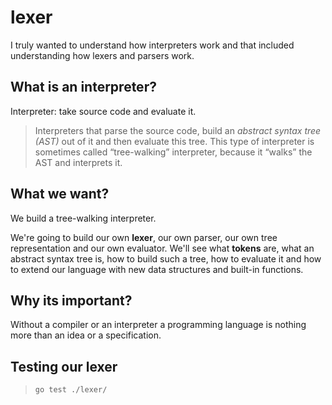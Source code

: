 # lexer

I truly wanted to understand how interpreters work and that included understanding how lexers and parsers work.

## What is an interpreter?
Interpreter: take source code and evaluate it.

> Interpreters that parse the source code, build an *abstract syntax tree (AST)* out of it and then evaluate this tree. This type of interpreter is sometimes called “tree-walking” interpreter, because it “walks” the AST and interprets it.

## What we want?
We build a tree-walking interpreter.

We're going to build our own **lexer**, our own parser, our own tree representation and our own evaluator. We'll see what **tokens** are, what an abstract syntax tree is, how to build such a tree, how to evaluate it and how to extend our language with new data structures and built-in functions.


## Why its important?
Without a compiler or an interpreter a programming language is nothing more than an idea or a specification.

## Testing our lexer
> `go test ./lexer/`
